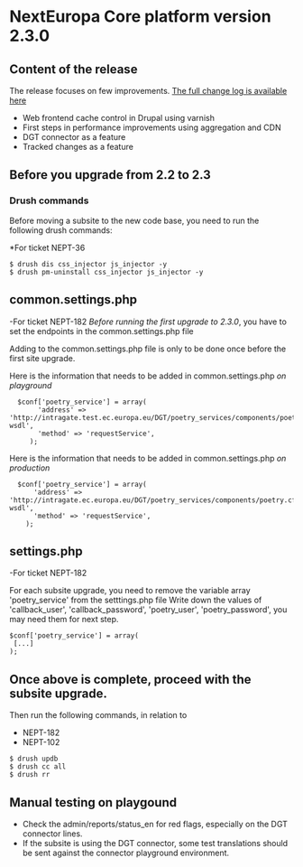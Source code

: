 # NextEuropa Core platform version 2.3.0

## Content of the release

 The release focuses on few improvements.
 [The full change log is available here](CHANGELOG.md)
 
  * Web frontend cache control in Drupal using varnish
  * First steps in performance improvements using aggregation and CDN
  * DGT connector as a feature 
  * Tracked changes as a feature
 

## Before you upgrade from 2.2 to 2.3

### Drush commands

Before moving a subsite to the new code base, you need to run the following
 drush commands:
 
 *For ticket NEPT-36

```
$ drush dis css_injector js_injector -y
$ drush pm-uninstall css_injector js_injector -y

```

## common.settings.php

  -For ticket NEPT-182
  *Before running the first upgrade to 2.3.0*, you have to set the endpoints in 
  the common.settings.php file
  
  Adding to the common.settings.php file is only to be done once before the 
  first site upgrade.
  
  Here is the information that needs to be added in common.settings.php *on 
 playground*

```
  $conf['poetry_service'] = array(
       'address' => 'http://intragate.test.ec.europa.eu/DGT/poetry_services/components/poetry.cfc?wsdl',
       'method' => 'requestService',
     );

```
 
  Here is the information that needs to be added in common.settings.php *on 
 production*

```
  $conf['poetry_service'] = array(
      'address' => 'http://intragate.ec.europa.eu/DGT/poetry_services/components/poetry.cfc?wsdl',
      'method' => 'requestService',
    );

```

## settings.php
 
 -For ticket NEPT-182
 
 For each subsite upgrade, you need to remove the variable array 
 'poetry_service' from the setttings.php file
 Write down the values of 'callback_user', 'callback_password', 'poetry_user',
   'poetry_password', you may need them for next step.
  
 ```
 $conf['poetry_service'] = array(
  [...]
 );
 ```
 
## Once above is complete, proceed with the subsite upgrade.

Then run the following commands, in relation to 
- NEPT-182
- NEPT-102


```
$ drush updb
$ drush cc all
$ drush rr
```

## Manual testing on playgound

- Check the admin/reports/status_en for red flags, especially on the DGT 
connector lines.
- If the subsite is using the DGT connector, some test translations should be 
sent against the connector playground environment.

